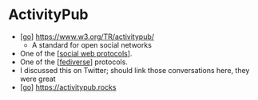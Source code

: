 # ActivityPub

- [[go]] https://www.w3.org/TR/activitypub/
  - A standard for open social networks
- One of the [[social web protocols]].
- One of the [[fediverse]] protocols.
- I discussed this on Twitter; should link those conversations here, they were great
- [[go]] https://activitypub.rocks

[//begin]: # "Autogenerated link references for markdown compatibility"
[go]: go "Go"
[social web protocols]: social-web-protocols "Social Web Protocols"
[fediverse]: fediverse "Fediverse"
[//end]: # "Autogenerated link references"